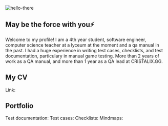 ![hello-there](https://github.com/user-attachments/assets/4b08e8d6-9437-4ec2-bd5c-6d33da5b937f)

## May be the force with you⚡

Welcome to my profile!
I am a 4th year student, software engineer, computer science teacher at a lyceum at the moment and a qa manual in the past. 
I had a huge experience in writing test cases, checklists, and test documentation, particulary in manual game testing. 
More than 2 years of work as a QA manual, and more than 1 year as a QA lead at CRISTALIX.GG.

## My CV
Link: 

## Portfolio
Test documentation:
  Test cases:
  Checklists:
  Mindmaps:
